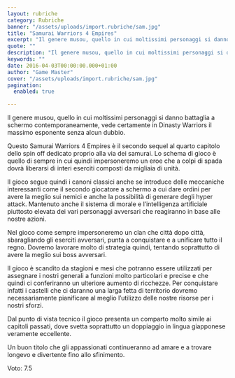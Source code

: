```yaml
---
layout: rubriche
category: Rubriche
banner: "/assets/uploads/import.rubriche/sam.jpg"
title: "Samurai Warriors 4 Empires"
excerpt: "Il genere musou, quello in cui moltissimi personaggi si danno battaglia a schermo contemporaneamente, vede certamente in Dinasty Warriors il massimo esponente senza alcun dubbio. Questo Samurai Warriors 4 Empires è il secondo sequel al quarto capitolo dello spin off dedicato proprio alla via dei samurai. Lo schema di gioco è quello di sempre in [&hellip"
quote: ""
description: "Il genere musou, quello in cui moltissimi personaggi si danno battaglia a schermo contemporaneamente, vede certamente in Dinasty Warriors il massimo esponente senza alcun dubbio. Questo Samurai Warriors 4 Empires è il secondo sequel al quarto capitolo dello spin off dedicato proprio alla via dei samurai. Lo schema di gioco è quello di sempre in [&hellip"
keywords: ""
date: 2016-04-03T00:00:00.000+01:00
author: "Game Master"
cover: "/assets/uploads/import.rubriche/sam.jpg"
pagination:
  enabled: true

---
```


  
Il genere musou, quello in cui moltissimi personaggi si danno battaglia a schermo contemporaneamente, vede certamente in Dinasty Warriors il massimo esponente senza alcun dubbio.

Questo Samurai Warriors 4 Empires è il secondo sequel al quarto capitolo dello spin off dedicato proprio alla via dei samurai. Lo schema di gioco è quello di sempre in cui quindi impersoneremo un eroe che a colpi di spada dovrà liberarsi di interi eserciti composti da migliaia di unità.

Il gioco segue quindi i canoni classici anche se introduce delle meccaniche interessanti come il secondo giocatore a schermo a cui dare ordini per avere la meglio sui nemici e anche la possibilità di generare degli hyper attack. Mantenuto anche il sistema di morale e l’intelligenza artificiale piuttosto elevata dei vari personaggi avversari che reagiranno in base alle nostre azioni.

Nel gioco come sempre impersoneremo un clan che città dopo città, sbaragliando gli eserciti avversari, punta a conquistare e a unificare tutto il regno. Dovremo lavorare molto di strategia quindi, tentando soprattutto di avere la meglio sui boss avversari.

Il gioco è scandito da stagioni e mesi che potranno essere utilizzati per assegnare i nostri generali a funzioni molto particolari e precise e che quindi ci conferiranno un ulteriore aumento di ricchezze. Per conquistare infatti i castelli che ci daranno una larga fetta di territorio dovremo necessariamente pianificare al meglio l’utilizzo delle nostre risorse per i nostri sforzi.

Dal punto di vista tecnico il gioco presenta un comparto molto simile ai capitoli passati, dove svetta soprattutto un doppiaggio in lingua giapponese veramente eccellente.

Un buon titolo che gli appassionati continueranno ad amare e a trovare longevo e divertente fino allo sfinimento.

Voto: 7.5